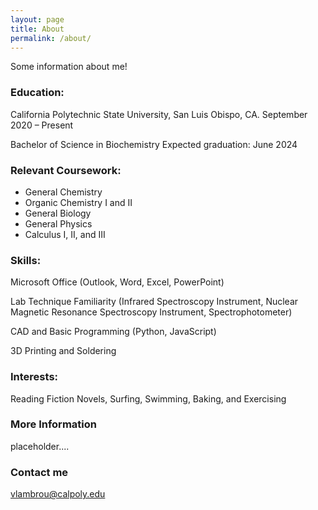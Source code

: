 ```yaml
---
layout: page
title: About
permalink: /about/
---
```


Some information about me!


### Education:

California Polytechnic State University, San Luis Obispo, CA.	      September 2020 – Present 

Bachelor of Science in Biochemistry				        Expected graduation: June 2024 



### Relevant Coursework: 

- General Chemistry
- Organic Chemistry I and II 
- General Biology
- General Physics
- Calculus I, II, and III




### Skills:

Microsoft Office (Outlook, Word, Excel, PowerPoint) 

Lab Technique Familiarity (Infrared Spectroscopy Instrument, Nuclear Magnetic Resonance Spectroscopy Instrument, Spectrophotometer) 

CAD and Basic Programming (Python, JavaScript) 

3D Printing and Soldering 



### Interests:

Reading Fiction Novels, Surfing, Swimming, Baking, and Exercising 


### More Information

placeholder....


### Contact me

[vlambrou@calpoly.edu](mailto:vlambrou@calpoly.edu)
